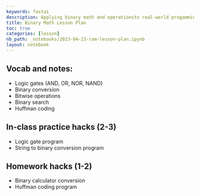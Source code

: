 ```yaml
---
keywords: fastai
description: Applying binary math and operationsto real-world progamming
title: Binary Math Lesson Plan
toc: true
categories: [lesson]
nb_path: _notebooks/2023-04-23-ram-lesson-plan.ipynb
layout: notebook
---
```


<!--
#################################################
### THIS FILE WAS AUTOGENERATED! DO NOT EDIT! ###
#################################################
# file to edit: _notebooks/2023-04-23-ram-lesson-plan.ipynb
-->

<div class="container" id="notebook-container">
        
<div class="cell border-box-sizing text_cell rendered"><div class="inner_cell">
<div class="text_cell_render border-box-sizing rendered_html">
<h2 id="Vocab-and-notes:">Vocab and notes:<a class="anchor-link" href="#Vocab-and-notes:"> </a></h2><ul>
<li>Logic gates (AND, OR, NOR, NAND)</li>
<li>Binary conversion</li>
<li>Bitwise operations</li>
<li>Binary search</li>
<li>Huffman coding</li>
</ul>
<h2 id="In-class-practice-hacks-(2-3)">In-class practice hacks (2-3)<a class="anchor-link" href="#In-class-practice-hacks-(2-3)"> </a></h2><ul>
<li>Logic gate program</li>
<li>String to binary conversion program</li>
</ul>
<h2 id="Homework-hacks-(1-2)">Homework hacks (1-2)<a class="anchor-link" href="#Homework-hacks-(1-2)"> </a></h2><ul>
<li>Binary calculator conversion</li>
<li>Huffman coding program</li>
</ul>

</div>
</div>
</div>
</div>
 

